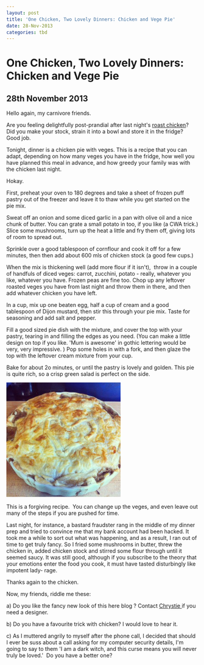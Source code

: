 ```yaml
---
layout: post
title: 'One Chicken, Two Lovely Dinners: Chicken and Vege Pie'
date: 28-Nov-2013
categories: tbd
---
```


# One Chicken, Two Lovely Dinners: Chicken and Vege Pie

## 28th November 2013

Hello again,   my carnivore friends.

Are you feeling delightfully post-prandial after last night's <a href="http://mogantosh.com/one-chicken-two-lovely-dinners-roast-chicken-with-lemon/">roast chicken</a>? Did you make your stock,   strain it into a bowl and store it in the fridge? Good job.

Tonight,   dinner is a chicken pie with veges. This is a recipe that you can adapt, depending on how many veges you have in the fridge, how well you have planned this meal in advance, and how greedy your family was with the chicken last night.

Hokay.

First, preheat your oven to 180 degrees and take a sheet of frozen puff pastry out of the freezer and leave it to thaw while you get started on the pie mix.

Sweat off an onion and some diced garlic in a pan with olive oil and a nice chunk of butter. You can grate a small potato in too, if you like (a CWA trick.) Slice some mushrooms, turn up the heat a little and fry them off, giving lots of room to spread out.

Sprinkle over a good tablespoon of cornflour and cook it off for a few minutes, then then add about 600 mls of chicken stock (a good few cups.)

When the mix is thickening well (add more flour if it isn't),  throw in a couple of handfuls of diced veges: carrot, zucchini, potato - really, whatever you like, whatever you have. Frozen peas are fine too. Chop up any leftover roasted veges you have from last night and throw them in there, and then add whatever chicken you have left.

In a cup, mix up one beaten egg, half a cup of cream and a good tablespoon of Dijon mustard, then stir this through your pie mix. Taste for seasoning and add salt and pepper.

Fill a good sized pie dish with the mixture, and cover the top with your pastry, tearing in and filling the edges as you need. (You can make a little design on top if you like. 'Mum is awesome' in gothic lettering would be very, very impressive. ) Pop some holes in with a fork, and then glaze the top with the leftover cream mixture from your cup.

Bake for about 2o minutes, or until the pastry is lovely and golden. This pie is quite rich, so a crisp green salad is perfect on the side.

<img class="photo-horiz" src="/images/2013/11/IMG_0147-300x300.jpg" />

This is a forgiving recipe.  You can change up the veges, and even leave out many of the steps if you are pushed for time.

Last night, for instance, a bastard fraudster rang in the middle of my dinner prep and tried to convince me that my bank account had been hacked. It took me a while to sort out what was happening, and as a result, I ran out of time to get truly fancy. So I fried some mushrooms in butter, threw the chicken in, added chicken stock and stirred some flour through until it seemed saucy. It was still good, although if you subscribe to the theory that your emotions enter the food you cook, it must have tasted disturbingly like impotent lady- rage.

Thanks again to the chicken.

Now, my friends, riddle me these:

a) Do you like the fancy new look of this here blog ? Contact <a href="http://garnishgarden.com/">Chrystie </a>if you need a designer.

b) Do you have a favourite trick with chicken? I would love to hear it.

c) As I muttered angrily to myself after the phone call, I decided that should I ever be suss about a call asking for my computer security details, I'm going to say to them 'I am a dark witch, and this curse means you will never truly be loved.'  Do you have a better one?

